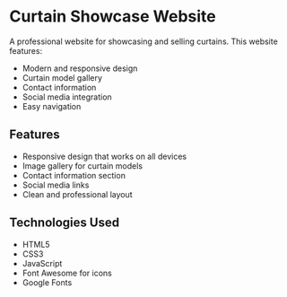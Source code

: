 # Curtain Showcase Website

A professional website for showcasing and selling curtains. This website features:

- Modern and responsive design
- Curtain model gallery
- Contact information
- Social media integration
- Easy navigation

## Features

- Responsive design that works on all devices
- Image gallery for curtain models
- Contact information section
- Social media links
- Clean and professional layout

## Technologies Used

- HTML5
- CSS3
- JavaScript
- Font Awesome for icons
- Google Fonts 